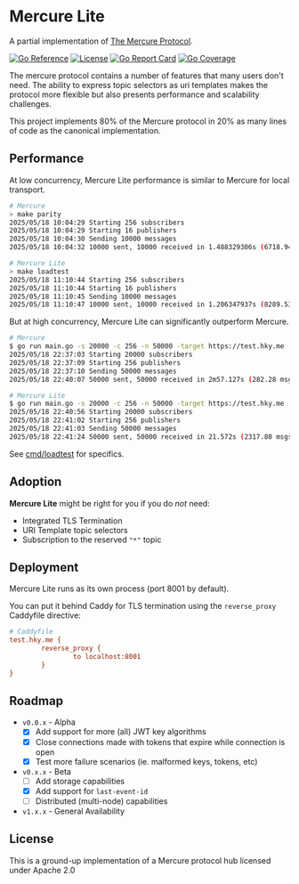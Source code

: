# Mercure Lite

A partial implementation of [The Mercure Protocol](https://www.ietf.org/archive/id/draft-dunglas-mercure-07.html).

[![Go Reference](https://godoc.org/github.com/pantopic/mercure-lite?status.svg)](https://godoc.org/github.com/pantopic/mercure-lite)
[![License](https://img.shields.io/badge/License-Apache_2.0-dd6600.svg)](https://opensource.org/licenses/Apache-2.0)
[![Go Report Card](https://goreportcard.com/badge/github.com/pantopic/mercure-lite?4)](https://goreportcard.com/report/github.com/pantopic/mercure-lite)
[![Go Coverage](https://github.com/pantopic/mercure-lite/wiki/coverage.svg)](https://raw.githack.com/wiki/pantopic/mercure-lite/coverage.html)

The mercure protocol contains a number of features that many users don't need. The ability to express topic selectors as uri templates makes the protocol more flexible but also presents performance and scalability challenges.

This project implements 80% of the Mercure protocol in 20% as many lines of code as the canonical implementation.

## Performance

At low concurrency, Mercure Lite performance is similar to Mercure for local transport.

```bash
# Mercure
> make parity
2025/05/18 10:04:29 Starting 256 subscribers
2025/05/18 10:04:29 Starting 16 publishers
2025/05/18 10:04:30 Sending 10000 messages
2025/05/18 10:04:32 10000 sent, 10000 received in 1.488329306s (6718.94 msgs/sec)

# Mercure Lite
> make loadtest
2025/05/18 11:10:44 Starting 256 subscribers
2025/05/18 11:10:44 Starting 16 publishers
2025/05/18 11:10:45 Sending 10000 messages
2025/05/18 11:10:47 10000 sent, 10000 received in 1.206347937s (8289.53 msgs/sec)
```

But at high concurrency, Mercure Lite can significantly outperform Mercure.

```bash
# Mercure
$ go run main.go -s 20000 -c 256 -n 50000 -target https://test.hky.me
2025/05/18 22:37:03 Starting 20000 subscribers
2025/05/18 22:37:09 Starting 256 publishers
2025/05/18 22:37:10 Sending 50000 messages
2025/05/18 22:40:07 50000 sent, 50000 received in 2m57.127s (282.28 msgs/sec)

# Mercure Lite
$ go run main.go -s 20000 -c 256 -n 50000 -target https://test.hky.me
2025/05/18 22:40:56 Starting 20000 subscribers
2025/05/18 22:41:02 Starting 256 publishers
2025/05/18 22:41:03 Sending 50000 messages
2025/05/18 22:41:24 50000 sent, 50000 received in 21.572s (2317.80 msgs/sec)
```

See [cmd/loadtest](cmd/loadtest/main.go) for specifics.

## Adoption

__Mercure Lite__ might be right for you if you do _not_ need:

- Integrated TLS Termination
- URI Template topic selectors
- Subscription to the reserved `"*"` topic

## Deployment

Mercure Lite runs as its own process (port 8001 by default).

You can put it behind Caddy for TLS termination using the `reverse_proxy` Caddyfile directive:

```ini
# Caddyfile
test.hky.me {
        reverse_proxy {
                to localhost:8001
        }
}
```

## Roadmap

- `v0.0.x` - Alpha
  - [X] Add support for more (all) JWT key algorithms
  - [X] Close connections made with tokens that expire while connection is open
  - [X] Test more failure scenarios (ie. malformed keys, tokens, etc)
- `v0.x.x` - Beta
  - [ ] Add storage capabilities
  - [X] Add support for `last-event-id`
  - [ ] Distributed (multi-node) capabilities
- `v1.x.x` - General Availability

## License

This is a ground-up implementation of a Mercure protocol hub licensed under Apache 2.0
